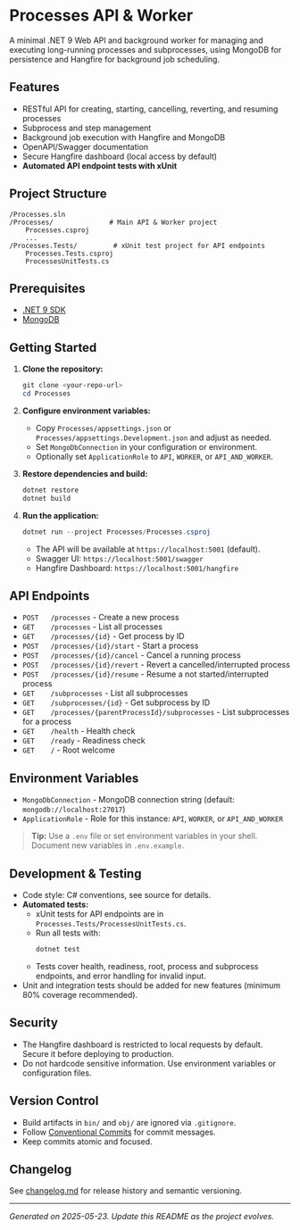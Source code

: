 # Processes API & Worker

A minimal .NET 9 Web API and background worker for managing and executing long-running processes and subprocesses, using MongoDB for persistence and Hangfire for background job scheduling.

## Features

- RESTful API for creating, starting, cancelling, reverting, and resuming processes
- Subprocess and step management
- Background job execution with Hangfire and MongoDB
- OpenAPI/Swagger documentation
- Secure Hangfire dashboard (local access by default)
- **Automated API endpoint tests with xUnit**

## Project Structure

```
/Processes.sln
/Processes/              # Main API & Worker project
    Processes.csproj
    ...
/Processes.Tests/         # xUnit test project for API endpoints
    Processes.Tests.csproj
    ProcessesUnitTests.cs
```

## Prerequisites

- [.NET 9 SDK](https://dotnet.microsoft.com/download)
- [MongoDB](https://www.mongodb.com/try/download/community)

## Getting Started

1. **Clone the repository:**

   ```powershell
   git clone <your-repo-url>
   cd Processes
   ```

2. **Configure environment variables:**

   - Copy `Processes/appsettings.json` or `Processes/appsettings.Development.json` and adjust as needed.
   - Set `MongoDbConnection` in your configuration or environment.
   - Optionally set `ApplicationRole` to `API`, `WORKER`, or `API_AND_WORKER`.

3. **Restore dependencies and build:**

   ```powershell
   dotnet restore
   dotnet build
   ```

4. **Run the application:**
   ```powershell
   dotnet run --project Processes/Processes.csproj
   ```
   - The API will be available at `https://localhost:5001` (default).
   - Swagger UI: `https://localhost:5001/swagger`
   - Hangfire Dashboard: `https://localhost:5001/hangfire`

## API Endpoints

- `POST   /processes` - Create a new process
- `GET    /processes` - List all processes
- `GET    /processes/{id}` - Get process by ID
- `POST   /processes/{id}/start` - Start a process
- `POST   /processes/{id}/cancel` - Cancel a running process
- `POST   /processes/{id}/revert` - Revert a cancelled/interrupted process
- `POST   /processes/{id}/resume` - Resume a not started/interrupted process
- `GET    /subprocesses` - List all subprocesses
- `GET    /subprocesses/{id}` - Get subprocess by ID
- `GET    /processes/{parentProcessId}/subprocesses` - List subprocesses for a process
- `GET    /health` - Health check
- `GET    /ready` - Readiness check
- `GET    /` - Root welcome

## Environment Variables

- `MongoDbConnection` - MongoDB connection string (default: `mongodb://localhost:27017`)
- `ApplicationRole` - Role for this instance: `API`, `WORKER`, or `API_AND_WORKER`

> **Tip:** Use a `.env` file or set environment variables in your shell. Document new variables in `.env.example`.

## Development & Testing

- Code style: C# conventions, see source for details.
- **Automated tests:**
  - xUnit tests for API endpoints are in `Processes.Tests/ProcessesUnitTests.cs`.
  - Run all tests with:
    ```powershell
    dotnet test
    ```
  - Tests cover health, readiness, root, process and subprocess endpoints, and error handling for invalid input.
- Unit and integration tests should be added for new features (minimum 80% coverage recommended).

## Security

- The Hangfire dashboard is restricted to local requests by default. Secure it before deploying to production.
- Do not hardcode sensitive information. Use environment variables or configuration files.

## Version Control

- Build artifacts in `bin/` and `obj/` are ignored via `.gitignore`.
- Follow [Conventional Commits](https://www.conventionalcommits.org/) for commit messages.
- Keep commits atomic and focused.

## Changelog

See [changelog.md](changelog.md) for release history and semantic versioning.

---

_Generated on 2025-05-23. Update this README as the project evolves._
